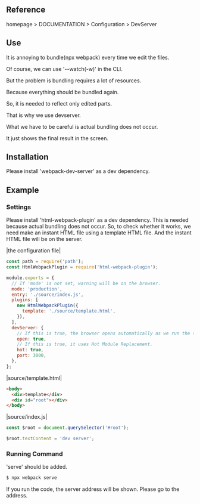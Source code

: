 ## Reference

homepage > DOCUMENTATION > Configuration > DevServer

## Use

It is annoying to bundle(npx webpack) every time we edit the files.

Of course, we can use '--watch(-w)' in the CLI.

But the problem is bundling requires a lot of resources.

Because everything should be bundled again.

So, it is needed to reflect only edited parts.

That is why we use devserver.

What we have to be careful is actual bundling does not occur.

It just shows the final result in the screen.

## Installation

Please install 'webpack-dev-server' as a dev dependency.

## Example

### Settings

Please install 'html-webpack-plugin' as a dev dependency. This is needed because actual bundling does not occur. So, to check whether it works, we need make an instant HTML file using a template HTML file. And the instant HTML file will be on the server.

|the configuration file|

```js
const path = require('path');
const HtmlWebpackPlugin = require('html-webpack-plugin');

module.exports = {
  // If 'mode' is not set, warning will be on the browser.
  mode: 'production',
  entry: './source/index.js',
  plugins: [
    new HtmlWebpackPlugin({
      template: './source/template.html',
    }),
  ],
  devServer: {
    // If this is true, the browser opens automatically as we run the server.
    open: true,
    // If this is true, it uses Hot Module Replacement.
    hot: true,
    port: 3000,
  },
};
```

|source/template.html|

```html
<body>
  <div>template</div>
  <div id="root"></div>
</body>
```

|source/index.js|

```js
const $root = document.querySelector('#root');

$root.textContent = 'dev server';
```

### Running Command

'serve' should be added.

```sh
$ npx webpack serve
```

If you run the code, the server address will be shown. Please go to the address.
